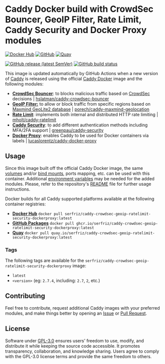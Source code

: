 # Caddy Docker build with CrowdSec Bouncer, GeoIP Filter, Rate Limit, Caddy Security and Docker Proxy modules

[![Docker Hub](https://img.shields.io/badge/Docker%20Hub%20-%20serfriz%2Fcaddy--crowdsec--geoip--ratelimit--security--dockerproxy%20-%20%230db7ed?style=flat&logo=docker)](https://hub.docker.com/r/serfriz/caddy-crowdsec-geoip-ratelimit-security-dockerproxy)
[![GitHub](https://img.shields.io/badge/GitHub%20-%20serfriz%2Fcaddy--crowdsec--geoip--ratelimit--security--dockerproxy%20-%20%23333?style=flat&logo=github)](https://ghcr.io/serfriz/caddy-crowdsec-geoip-ratelimit-security-dockerproxy)
[![Quay](https://img.shields.io/badge/Quay%20-%20serfriz%2Fcaddy--crowdsec--geoip--ratelimit--security--dockerproxy%20-%20%23CC0000?style=flat&logo=redhat)](https://quay.io/serfriz/caddy-crowdsec-geoip-ratelimit-security-dockerproxy)

[![GitHub release (latest SemVer)](https://img.shields.io/github/v/release/serfriz/caddy-custom-builds?label=Release)](https://github.com/serfriz/caddy-custom-builds/releases)
[![GitHub build status](https://img.shields.io/github/actions/workflow/status/serfriz/caddy-custom-builds/build.caddy-crowdsec-geoip-ratelimit-security-dockerproxy.yml?label=Build)](https://github.com/serfriz/caddy-custom-builds/actions/workflows/build.caddy-crowdsec-geoip-ratelimit-security-dockerproxy.yml)

This image is updated automatically by GitHub Actions when a new version of [Caddy](https://github.com/caddyserver/caddy) is released using the official [Caddy Docker](https://hub.docker.com/_/caddy) image and the following modules:
- [**CrowdSec Bouncer**](https://github.com/serfriz/caddy-custom-builds?tab=readme-ov-file#crowdsec-bouncer): to blocks malicious traffic based on [CrowdSec](https://www.crowdsec.net/) decisions | [hslatman/caddy-crowdsec-bouncer](https://github.com/hslatman/caddy-crowdsec-bouncer)
- [**GeoIP Filter:**](https://github.com/serfriz/caddy-custom-builds?tab=readme-ov-file#geoip-filter) to allow or block traffic from specific regions based on [Maxmind GeoLite2 database](https://dev.maxmind.com/geoip/geolite2-free-geolocation-data) | [porech/caddy-maxmind-geolocation](https://github.com/porech/caddy-maxmind-geolocation)
- [**Rate Limit**](https://github.com/serfriz/caddy-custom-builds?tab=readme-ov-file#rate-limit): implements both internal and distributed HTTP rate limiting | [mholt/caddy-ratelimit](https://github.com/mholt/caddy-ratelimit)
- [**Caddy Security**](https://github.com/serfriz/caddy-custom-builds?tab=readme-ov-file#caddy-security): to add different authentication methods including MFA/2FA support | [greenpau/caddy-security](https://github.com/greenpau/caddy-security)
- [**Docker Proxy**](https://github.com/serfriz/caddy-custom-builds?tab=readme-ov-file#docker-proxy): enables Caddy to be used for Docker containers via labels | [lucaslorentz/caddy-docker-proxy](https://github.com/lucaslorentz/caddy-docker-proxy)

## Usage

Since this image built off the official Caddy Docker image, the same [volumes](https://docs.docker.com/storage/volumes/) and/or [bind mounts](https://docs.docker.com/storage/bind-mounts/), ports mapping, etc. can be used with this container. Additional [environment variables](https://caddyserver.com/docs/caddyfile/concepts#environment-variables) may be needed for the added modules. Please, refer to the repository's [README](https://github.com/serfriz/caddy-custom-builds?tab=readme-ov-file#container-creation) file for further usage instructions.

Docker builds for all Caddy supported platforms available at the following container registries:
- [**Docker Hub**](https://hub.docker.com/r/serfriz/caddy-crowdsec-geoip-ratelimit-security-dockerproxy) `docker pull serfriz/caddy-crowdsec-geoip-ratelimit-security-dockerproxy:latest`
- [**GitHub Packages**](https://ghcr.io/serfriz/caddy-crowdsec-geoip-ratelimit-security-dockerproxy) `docker pull ghcr.io/serfriz/caddy-crowdsec-geoip-ratelimit-security-dockerproxy:latest`
- [**Quay**](https://quay.io/serfriz/caddy-crowdsec-geoip-ratelimit-security-dockerproxy) `docker pull quay.io/serfriz/caddy-crowdsec-geoip-ratelimit-security-dockerproxy:latest`

### Tags

The following tags are available for the `serfriz/caddy-crowdsec-geoip-ratelimit-security-dockerproxy` image:

- `latest`
- `<version>` (eg: `2.7.4`, including: `2.7`, `2`, etc.)

## Contributing

Feel free to contribute, request additional Caddy images with your preferred modules, and make things better by opening an [Issue](https://github.com/serfriz/caddy-custom-builds/issues) or [Pull Request](https://github.com/serfriz/caddy-custom-builds/pulls).

## License

Software under [GPL-3.0](https://github.com/serfriz/caddy-custom-builds/blob/main/LICENSE) ensures users' freedom to use, modify, and distribute it while keeping the source code accessible. It promotes transparency, collaboration, and knowledge sharing. Users agree to comply with the GPL-3.0 license terms and provide the same freedom to others.